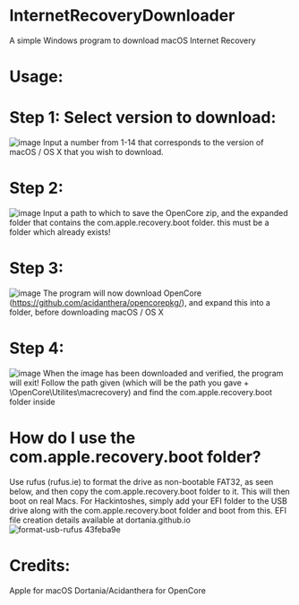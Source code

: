 # InternetRecoveryDownloader
A simple Windows program to download macOS Internet Recovery


# Usage:
# Step 1: Select version to download:
![image](https://github.com/user-attachments/assets/95df0399-ae94-49a9-9382-9989ab6e9e5a)
Input a number from 1-14 that corresponds to the version of macOS / OS X that you wish to download.

# Step 2: 
![image](https://github.com/user-attachments/assets/80c7a029-182f-42db-b933-c92f91308465)
Input a path to which to save the OpenCore zip, and the expanded folder that contains the com.apple.recovery.boot folder. this must be a folder which already exists!

# Step 3:
![image](https://github.com/user-attachments/assets/e7a72293-3370-4bb9-b789-4f68bb16e44a)
The program will now download OpenCore (https://github.com/acidanthera/opencorepkg/), and expand this into a folder, before downloading macOS / OS X

# Step 4:
![image](https://github.com/user-attachments/assets/0bd18fa7-f4b6-4ac4-baa1-14d48d12f1a0)
When the image has been downloaded and verified, the program will exit! Follow the path given (which will be the path you gave + \OpenCore\Utilites\macrecovery) and find the com.apple.recovery.boot folder inside

# How do I use the com.apple.recovery.boot folder?
Use rufus (rufus.ie) to format the drive as non-bootable FAT32, as seen below, and then copy the com.apple.recovery.boot folder to it. This will then boot on real Macs. For Hackintoshes, simply add your EFI folder to the USB drive along with the com.apple.recovery.boot folder and boot from this. EFI file creation details available at dortania.github.io
![format-usb-rufus 43feba9e](https://github.com/user-attachments/assets/4e68ac88-0c04-4d55-b121-80a5daa80f13)

# Credits:
Apple for macOS
Dortania/Acidanthera for OpenCore
